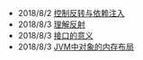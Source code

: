 - 2018/8/2 [控制反转与依赖注入](https://app.yinxiang.com/shard/s46/nl/21175129/52306b70-7695-40f3-b8e9-b9b58d60f545)
- 2018/8/3 [理解反射](https://app.yinxiang.com/shard/s46/nl/21175129/07dc4cc9-b6f7-4c61-bddc-d9f427eff1ed)
- 2018/8/3 [接口的意义](https://app.yinxiang.com/shard/s46/nl/21175129/549fc130-5fec-439e-8f7e-bdb5986f2b5c)
- 2018/8/3 [JVM中对象的内存布局](https://app.yinxiang.com/shard/s46/nl/21175129/84f9f0ee-6a9d-4353-9de0-cd9c854316e4)